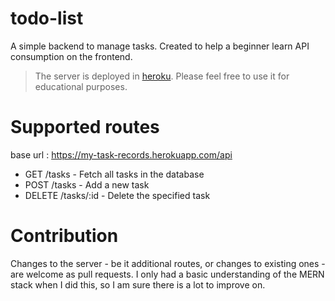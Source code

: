 # todo-list
A simple backend to manage tasks. Created to help a beginner learn API consumption on the frontend.

> The server is deployed in [heroku](https://my-task-records.herokuapp.com/). Please feel free to use it for educational purposes.

# Supported routes
base url : https://my-task-records.herokuapp.com/api

* GET /tasks - Fetch all tasks in the database
* POST /tasks - Add a new task
* DELETE /tasks/:id - Delete the specified task

# Contribution
Changes to the server - be it additional routes, or changes to existing ones - are welcome as pull requests. 
I only had a basic understanding of the MERN stack when I did this, so I am sure there is a lot to improve on.
